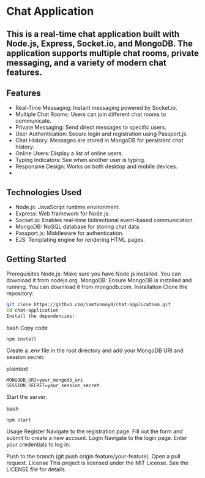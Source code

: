 # Chat Application
## This is a real-time chat application built with Node.js, Express, Socket.io, and MongoDB. The application supports multiple chat rooms, private messaging, and a variety of modern chat features.

 ## Features
* Real-Time Messaging: Instant messaging powered by Socket.io.
* Multiple Chat Rooms: Users can join different chat rooms to communicate.
* Private Messaging: Send direct messages to specific users.
* User Authentication: Secure login and registration using Passport.js.
* Chat History: Messages are stored in MongoDB for persistent chat history.
* Online Users: Display a list of online users.
* Typing Indicators: See when another user is typing.
* Responsive Design: Works on both desktop and mobile devices.
* 
## Technologies Used
* Node.js: JavaScript runtime environment.
* Express: Web framework for Node.js.
* Socket.io: Enables real-time bidirectional event-based communication.
* MongoDB: NoSQL database for storing chat data.
* Passport.js: Middleware for authentication.
* EJS: Templating engine for rendering HTML pages.

## Getting Started
Prerequisites
Node.js: Make sure you have Node.js installed. You can download it from nodejs.org.
MongoDB: Ensure MongoDB is installed and running. You can download it from mongodb.com.
Installation
Clone the repository:

```bash
git clone https://github.com/iamtonmoy0/chat-application.git
cd chat-application
Install the dependencies:
```
bash
Copy code
```
npm install
```
Create a .env file in the root directory and add your MongoDB URI and session secret:

plaintext
```
MONGODB_URI=your_mongodb_uri
SESSION_SECRET=your_session_secret
```
Start the server:

bash
```
npm start

```

Usage
Register
Navigate to the registration page.
Fill out the form and submit to create a new account.
Login
Navigate to the login page.
Enter your credentials to log in.

Push to the branch (git push origin feature/your-feature).
Open a pull request.
License
This project is licensed under the MIT License. See the LICENSE file for details.


